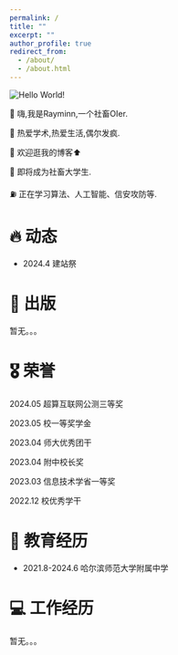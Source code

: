 ```yaml
---
permalink: /
title: ""
excerpt: ""
author_profile: true
redirect_from: 
  - /about/
  - /about.html
---
```


<!-- {% if site.google_scholar_stats_use_cdn %}
{% assign gsDataBaseUrl = "https://cdn.jsdelivr.net/gh/" | append: site.repository | append: "@" %}
{% else %}
{% assign gsDataBaseUrl = "https://raw.githubusercontent.com/" | append: site.repository | append: "/" %}
{% endif %}
{% assign url = gsDataBaseUrl | append: "google-scholar-stats/gs_data_shieldsio.json" %} -->

<span class='anchor' id='about-me'></span>

![Hello World!](https://readme-typing-svg.herokuapp.com/?lines=Hello%2C%20World!;Rayminn祝您今日愉快!&center=false&size=27)

👋 嗨,我是Rayminn,一个社畜OIer.

🎯 热爱学术,热爱生活,偶尔发疯.

🧐 欢迎逛我的博客⬆

🚩 即将成为社畜大学生.

⛽️ 正在学习算法、人工智能、信安攻防等.


<span class='anchor' id='dong-tai'></span>

# 🔥 动态

- 2024.4 建站祭

<span class='anchor' id='chu-ban'></span>

# 📝 出版

暂无。。。

<span class='anchor' id='rong-yu'></span>

# 🎖 荣誉

2024.05 超算互联网公测三等奖

2023.05 校一等奖学金

2023.04 师大优秀团干

2023.04 附中校长奖

2023.03 信息技术学省一等奖

2022.12 校优秀学干

<span class='anchor' id='jiao-yu'></span>

# 📖 教育经历

- 2021.8-2024.6 哈尔滨师范大学附属中学

<span class='anchor' id='gong-zuo'></span>

# 💻 工作经历

暂无。。。
